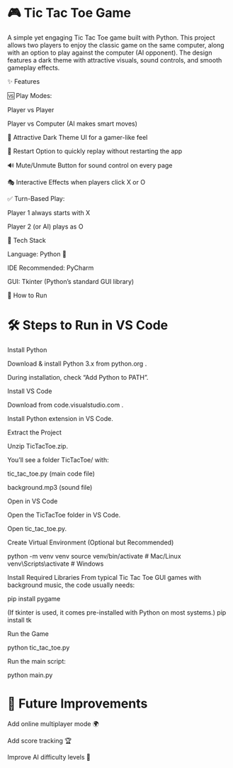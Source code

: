 # 🎮 Tic Tac Toe Game

A simple yet engaging Tic Tac Toe game built with Python. This project allows two players to enjoy the classic game on the same computer, along with an option to play against the computer (AI opponent). The design features a dark theme with attractive visuals, sound controls, and smooth gameplay effects.

✨ Features

🆚 Play Modes:

Player vs Player

Player vs Computer (AI makes smart moves)

🎨 Attractive Dark Theme UI for a gamer-like feel

🔄 Restart Option to quickly replay without restarting the app

🔊 Mute/Unmute Button for sound control on every page

🎭 Interactive Effects when players click X or O

✅ Turn-Based Play:

Player 1 always starts with X

Player 2 (or AI) plays as O

🚀 Tech Stack

Language: Python 🐍

IDE Recommended: PyCharm

GUI: Tkinter (Python’s standard GUI library)

📌 How to Run

# 🛠 Steps to Run in VS Code

Install Python

Download & install Python 3.x from python.org
.

During installation, check “Add Python to PATH”.

Install VS Code

Download from code.visualstudio.com
.

Install Python extension in VS Code.

Extract the Project

Unzip TicTacToe.zip.

You’ll see a folder TicTacToe/ with:

tic_tac_toe.py (main code file)

background.mp3 (sound file)

Open in VS Code

Open the TicTacToe folder in VS Code.

Open tic_tac_toe.py.

Create Virtual Environment (Optional but Recommended)

python -m venv venv
source venv/bin/activate   # Mac/Linux
venv\Scripts\activate      # Windows


Install Required Libraries
From typical Tic Tac Toe GUI games with background music, the code usually needs:

pip install pygame


(If tkinter is used, it comes pre-installed with Python on most systems.)
pip install tk


Run the Game

python tic_tac_toe.py



Run the main script:

python main.py

# 🎯 Future Improvements

Add online multiplayer mode 🌍

Add score tracking 🏆

Improve AI difficulty levels 🤖
